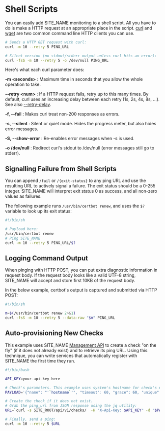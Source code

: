 # Shell Scripts

You can easily add SITE_NAME monitoring to a shell script. All you
have to do is make a HTTP request at an appropriate place in the script.
[curl](https://curl.haxx.se/docs/manpage.html) and
[wget](https://www.gnu.org/software/wget/manual/wget.html)
are two common command line HTTP clients you can use.

```bash
# Sends a HTTP GET request with curl:
curl -m 10 --retry 5 PING_URL

# Silent version (no stdout/stderr output unless curl hits an error):
curl -fsS -m 10 --retry 5 -o /dev/null PING_URL

```

Here's what each curl parameter does:

**-m &lt;seconds&gt;**
:   Maximum time in seconds that you allow the whole operation to take.

**--retry &lt;num&gt;**
:   If a HTTP request fails, retry up to this many times. By default, curl
    uses an increasing delay between each retry (1s, 2s, 4s, 8s, ...).
    See also [--retry-delay](https://curl.haxx.se/docs/manpage.html#--retry-delay).

**-f, --fail**
:   Makes curl treat non-200 responses as errors.

**-s, --silent**
:   Silent or quiet mode. Hides the progress meter, but also
    hides error messages.

**-S, --show-error**
:   Re-enables error messages when -s is used.

**-o /dev/null**
:   Redirect curl's stdout to /dev/null (error messages still go to stderr).

## Signalling Failure from Shell Scripts

You can append `/fail` or `/{exit-status}` to any ping URL and  use the resulting URL
to actively signal a failure. The exit status should be a 0-255 integer.
SITE_NAME will interpret exit status 0 as success, and all non-zero values as failures.

The following example runs `/usr/bin/certbot renew`, and uses the `$?` variable to
look up its exit status:

```bash
#!/bin/sh

# Payload here:
/usr/bin/certbot renew
# Ping SITE_NAME
curl -m 10 --retry 5 PING_URL/$?
```

## Logging Command Output

When pinging with HTTP POST, you can put extra diagnostic information in request
body. If the request body looks like a valid UTF-8 string, SITE_NAME
will accept and store first 10KB of the request body.

In the below example, certbot's output is captured and submitted via HTTP POST:

```bash
#!/bin/sh

m=$(/usr/bin/certbot renew 2>&1)
curl -fsS -m 10 --retry 5 --data-raw "$m" PING_URL
```

## Auto-provisioning New Checks

This example uses SITE_NAME [Management API](../api/) to create a check "on the fly"
(if it does not already exist) and to retrieve its ping URL.
Using this technique, you can write services that automatically
register with SITE_NAME the first time they run.


```bash
#!/bin/bash

API_KEY=your-api-key-here

# Check's parameters. This example uses system's hostname for check's name.
PAYLOAD='{"name": "'`hostname`'", "timeout": 60, "grace": 60, "unique": ["name"]}'

# Create the check if it does not exist.
# Grab the ping_url from JSON response using the jq utility:
URL=`curl -s SITE_ROOT/api/v1/checks/  -H "X-Api-Key: $API_KEY" -d "$PAYLOAD"  | jq -r .ping_url`

# Finally, send a ping:
curl -m 10 --retry 5 $URL
```
